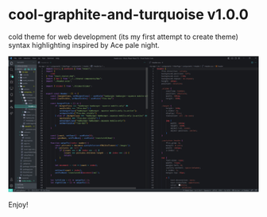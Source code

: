 # cool-graphite-and-turquoise v1.0.0

cold theme for web development (its my first attempt to create theme)
syntax highlighting inspired by Ace pale night.

![screenshot of theme](https://github.com/Alexey-Glazov/cool-graphite-and-turquoise/blob/fe22b01681d454c3630c9bd519667b4f9dcbf40f/screenShot.png)

Enjoy!
